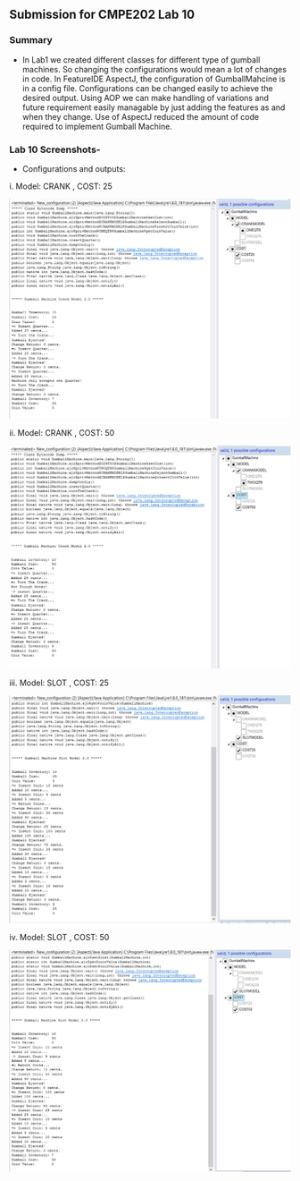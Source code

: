 
## Submission for CMPE202 Lab 10

### Summary

- In Lab1 we created different classes for different type of gumball machines. So changing the configurations would mean a lot of changes in code. In FeatureIDE AspectJ, the configuration of GumballMahcine is in a config file. Configurations can be changed easily to achieve the desired output. Using AOP we can make handling of variations and future requirement easily managable by just adding the features as and when they change. Use of AspectJ reduced the amount of code required to implement Gumball Machine.

### Lab 10 Screenshots-

- Configurations and outputs:

i. Model: CRANK , COST: 25

![CRANK-25](./CrankModel25.png)

ii. Model: CRANK , COST: 50

![CRANK-50](./CrankModel50.png)

iii. Model: SLOT , COST: 25

![SLOT-25](./SlotModel25.png)

iv. Model: SLOT , COST: 50

![SLOT-50](./SlotModel50.png)

